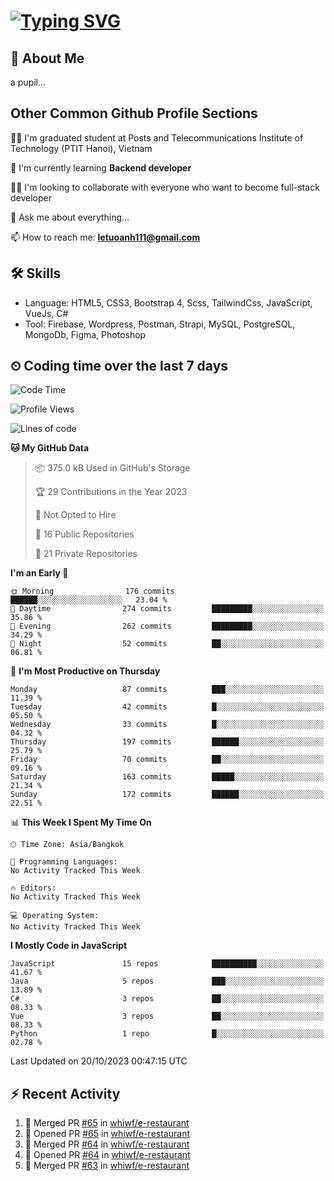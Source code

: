 # [![Typing SVG](https://readme-typing-svg.herokuapp.com?color=%23FFC83D&lines=Hi%2C+I'm+Le%2C+Tu+Oanh+%F0%9F%91%8B)](https://git.io/typing-svg)

## 🚀 About Me
a pupil...

<!-- ![GitHub metrics](https://metrics.lecoq.io/whiwf)   -->

## Other Common Github Profile Sections

👩‍🎓 I'm graduated student at Posts and Telecommunications Institute of Technology (PTIT Hanoi), Vietnam

🌱 I'm currently learning **Backend developer**

👯‍♀️ I'm looking to collaborate with everyone who want to become full-stack developer

💬 Ask me about everything...

📫 How to reach me: **letuoanh111@gmail.com**

## 🛠 Skills
- Language: HTML5, CSS3, Bootstrap 4, Scss, TailwindCss, JavaScript, VueJs, C#
- Tool: Firebase, Wordpress, Postman, Strapi, MySQL, PostgreSQL, MongoDb, Figma, Photoshop

## ⏲ Coding time over the last 7 days
<!--START_SECTION:waka-->
![Code Time](http://img.shields.io/badge/Code%20Time-695%20hrs%2010%20mins-blue)

![Profile Views](http://img.shields.io/badge/Profile%20Views-0-blue)

![Lines of code](https://img.shields.io/badge/From%20Hello%20World%20I%27ve%20Written-311.3%20thousand%20lines%20of%20code-blue)

**🐱 My GitHub Data** 

> 📦 375.0 kB Used in GitHub's Storage 
 > 
> 🏆 29 Contributions in the Year 2023
 > 
> 🚫 Not Opted to Hire
 > 
> 📜 16 Public Repositories 
 > 
> 🔑 21 Private Repositories 
 > 
**I'm an Early 🐤** 

```text
🌞 Morning                176 commits         ██████░░░░░░░░░░░░░░░░░░░   23.04 % 
🌆 Daytime                274 commits         █████████░░░░░░░░░░░░░░░░   35.86 % 
🌃 Evening                262 commits         █████████░░░░░░░░░░░░░░░░   34.29 % 
🌙 Night                  52 commits          ██░░░░░░░░░░░░░░░░░░░░░░░   06.81 % 
```
📅 **I'm Most Productive on Thursday** 

```text
Monday                   87 commits          ███░░░░░░░░░░░░░░░░░░░░░░   11.39 % 
Tuesday                  42 commits          █░░░░░░░░░░░░░░░░░░░░░░░░   05.50 % 
Wednesday                33 commits          █░░░░░░░░░░░░░░░░░░░░░░░░   04.32 % 
Thursday                 197 commits         ██████░░░░░░░░░░░░░░░░░░░   25.79 % 
Friday                   70 commits          ██░░░░░░░░░░░░░░░░░░░░░░░   09.16 % 
Saturday                 163 commits         █████░░░░░░░░░░░░░░░░░░░░   21.34 % 
Sunday                   172 commits         ██████░░░░░░░░░░░░░░░░░░░   22.51 % 
```


📊 **This Week I Spent My Time On** 

```text
🕑︎ Time Zone: Asia/Bangkok

💬 Programming Languages: 
No Activity Tracked This Week

🔥 Editors: 
No Activity Tracked This Week

💻 Operating System: 
No Activity Tracked This Week
```

**I Mostly Code in JavaScript** 

```text
JavaScript               15 repos            ██████████░░░░░░░░░░░░░░░   41.67 % 
Java                     5 repos             ███░░░░░░░░░░░░░░░░░░░░░░   13.89 % 
C#                       3 repos             ██░░░░░░░░░░░░░░░░░░░░░░░   08.33 % 
Vue                      3 repos             ██░░░░░░░░░░░░░░░░░░░░░░░   08.33 % 
Python                   1 repo              █░░░░░░░░░░░░░░░░░░░░░░░░   02.78 % 
```




 Last Updated on 20/10/2023 00:47:15 UTC
<!--END_SECTION:waka-->

## ⚡ Recent Activity
<!-- [![Top Langs](https://github-readme-stats.vercel.app/api/top-langs/?username=whiwf&layout=compact&theme=radical&hide=css)](https://github.com/anuraghazra/github-readme-stats)
 -->
<!-- <p><img align="center" src="https://github-readme-streak-stats.herokuapp.com/?user=oanhlt111&theme=radical" alt="oanhlt111" /></p> -->


<!--START_SECTION:activity-->
1. 🎉 Merged PR [#65](https://github.com/whiwf/e-restaurant/pull/65) in [whiwf/e-restaurant](https://github.com/whiwf/e-restaurant)
2. 💪 Opened PR [#65](https://github.com/whiwf/e-restaurant/pull/65) in [whiwf/e-restaurant](https://github.com/whiwf/e-restaurant)
3. 🎉 Merged PR [#64](https://github.com/whiwf/e-restaurant/pull/64) in [whiwf/e-restaurant](https://github.com/whiwf/e-restaurant)
4. 💪 Opened PR [#64](https://github.com/whiwf/e-restaurant/pull/64) in [whiwf/e-restaurant](https://github.com/whiwf/e-restaurant)
5. 🎉 Merged PR [#63](https://github.com/whiwf/e-restaurant/pull/63) in [whiwf/e-restaurant](https://github.com/whiwf/e-restaurant)
<!--END_SECTION:activity-->
